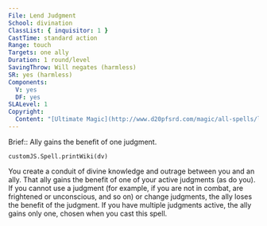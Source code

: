 ```yaml
---
File: Lend Judgment
School: divination
ClassList: { inquisitor: 1 }
CastTime: standard action
Range: touch
Targets: one ally
Duration: 1 round/level
SavingThrow: Will negates (harmless)
SR: yes (harmless)
Components:
  V: yes
  DF: yes
SLALevel: 1
Copyright:
  Content: "[Ultimate Magic](http://www.d20pfsrd.com/magic/all-spells/l/lend-judgment)"
---
```

Brief:: Ally gains the benefit of one judgment.

```dataviewjs
customJS.Spell.printWiki(dv)
```

You create a conduit of divine knowledge and outrage between you and an ally. That ally gains the benefit of one of your active judgments (as do you). If you cannot use a judgment (for example, if you are not in combat, are frightened or unconscious, and so on) or change judgments, the ally loses the benefit of the judgment. If you have multiple judgments active, the ally gains only one, chosen when you cast this spell.
